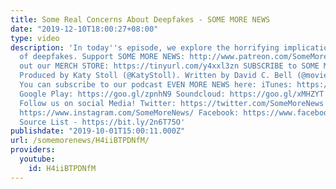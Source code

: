 ```yaml
---
title: Some Real Concerns About Deepfakes - SOME MORE NEWS
date: "2019-12-10T18:00:27+08:00"
type: video
description: 'In today''s episode, we explore the horrifying implications of the democratization
  of deepfakes. Support SOME MORE NEWS: http://www.patreon.com/SomeMoreNews Check
  out our MERCH STORE: https://tinyurl.com/y4xxl3zn SUBSCRIBE to SOME MORE NEWS: https://tinyurl.com/ybfx89rh
  Produced by Katy Stoll (@KatyStoll). Written by David C. Bell (@moviehooligan).
  You can subscribe to our podcast EVEN MORE NEWS here: iTunes: https://goo.gl/bveu8q
  Google Play: https://goo.gl/zpnhN9 Soundcloud: https://goo.gl/xMHZYT Stitcher: https://goo.gl/ZFdRhp
  Follow us on social Media! Twitter: https://twitter.com/SomeMoreNews Instagram:
  https://www.instagram.com/SomeMoreNews/ Facebook: https://www.facebook.com/SomeMoreNews/
  Source List - https://bit.ly/2n6T75O'
publishdate: "2019-10-01T15:00:11.000Z"
url: /somemorenews/H4iiBTPDNfM/
providers:
  youtube:
    id: H4iiBTPDNfM
---
```

